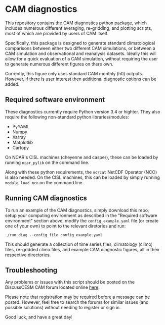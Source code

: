# CAM diagnostics

This repository contains the CAM diagnostics python package, which includes numerous different averaging,
re-gridding, and plotting scripts, most of which are provided by users of CAM itself.

Specifically, this package is designed to generate standard climatological comparisons between either two
different CAM simulations, or between a CAM simulation and observational and reanalysis datasets.  Ideally
this will allow for a quick evaluation of a CAM simulation, without requiring the user to generate numerous
different figures on there own.

Currently, this figure only uses standard CAM monthly (h0) outputs.  However, if there is user interest then
additional diagnostic options can be added.

## Required software environment

These diagnostics currently require Python version 3.4 or highter.  They also require the following non-standard python libraries/modules:

- PyYAML
- Numpy
- Xarray
- Matplotlib
- Cartopy

On NCAR's CISL machines (cheyenne and casper), these can be loaded by running `ncar_pylib` on the command line.  

Along with these python requirements, the `ncrcat` NetCDF Operator (NCO) is also needed.  On the CISL machines, this can be loaded by simply running `module load nco` on the command line.  

## Running CAM diagnostics

To run an example of the CAM diagnostics, simply download this repo, setup your computing environment as described in the "Required software environment" section above, modify the `config_example.yaml` file (or create one of your own) to point to the relevant diretories and run:

`./run_diag --config_file config_example.yaml`

This should generate a collection of time series files, climatology (climo) files, re-gridded climo files, and example CAM diagnostic figures, all in their respective directories.

## Troubleshooting

Any problems or issues with this script should be posted on the
DiscussCESM CAM forum located online [here](https://xenforo.cgd.ucar.edu/cesm/forums/cam.133/).

Please note that registration may be required before a message can
be posted.  However, feel free to search the forums for similar issues
(and possible solutions) without needing to register or sign in.

Good luck, and have a great day!

